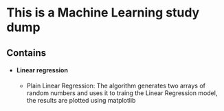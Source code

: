 # This is a Machine Learning study dump

## Contains
- #### Linear regression
  - Plain Linear Regression:
    The algorithm generates two arrays of random numbers and uses it to traing the Linear Regression model, the results are plotted using matplotlib